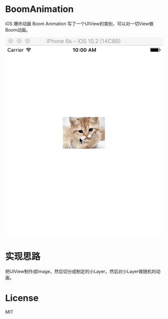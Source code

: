 # BoomAnimation
iOS 爆炸动画 Boom Animation
写了一个UIView的类别，可以对一切View做Boom动画。

![demo][image-1]

# 实现思路
把UIView制作成Image，然后切分成制定的小Layer，然后对小Layer做随机的动画。

# License  
MIT

[image-1]:	https://github.com/afantree/BoomAnimation/blob/master/Snapshots/demo.gif
